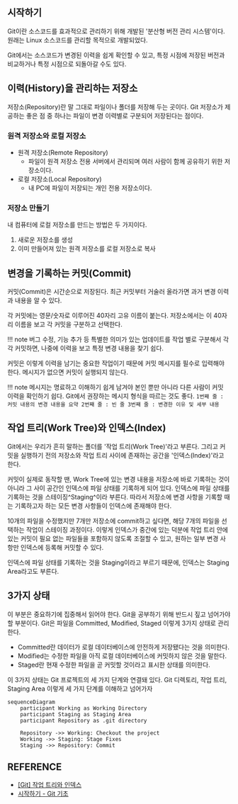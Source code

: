 ## 시작하기

Git이란 소스코드를 효과적으로 관리하기 위해 개발된 '분산형 버전 관리 시스템'이다. 
원래는 Linux 소스코드를 관리할 목적으로 개발되었다.

Git에서는 소스코드가 변경된 이력을 쉽게 확인할 수 있고, 특정 시점에 저장된 버전과 비교하거나 특정 시점으로 되돌아갈 수도 있다.

## 이력(History)을 관리하는 저장소

저장소(Repository)란 말 그대로 파일이나 폴더를 저장해 두는 곳이다.
Git 저장소가 제공하는 좋은 점 중 하나는 파일이 변경 이력별로 구분되어 저장된다는 점이다.

### 원격 저장소와 로컬 저장소

- 원격 저장소(Remote Repository)
    - 파일이 원격 저장소 전용 서버에서 관리되며 여러 사람이 함께 공유하기 위한 저장소이다.
- 로컬 저장소(Local Repository)
    - 내 PC에 파일이 저장되는 개인 전용 저장소이다.

### 저장소 만들기

내 컴퓨터에 로컬 저장소를 만드는 방법은 두 가지이다.

1. 새로운 저장소를 생성
1. 이미 만들어져 있는 원격 저장소를 로컬 저장소로 복사

## 변경을 기록하는 커밋(Commit)

커밋(Commit)은 시간순으로 저장된다. 최근 커밋부터 거술러 올라가면 과거 변경 이력과 내용을 알 수 있다.

각 커밋에는 영문/숫자로 이루어진 40자리 고유 이름이 붙는다. 저장소에서는 이 40자리 이름을 보고 각 커밋을 구분하고 선택한다.

!!! note 
    버그 수정, 기능 추가 등 특별한 의미가 있는 업데이트를 작업 별로 구분해서 각각 커밋하면, 나중에 이력을 보고 특정 변경 내용을 찾기 쉽다.

커밋은 이렇게 이력을 남기는 중요한 작업이기 때문에 커밋 메시지를 필수로 입력해야 한다.
메시지가 없으면 커밋이 실행되지 않는다.

!!! note 
    메시지는 명료하고 이해하기 쉽게 남겨야 본인 뿐만 아니라 다른 사람이 커밋 이력을 확인하기 쉽다.
    Git에서 권장하는 메시지 형식을 따르는 것도 좋다.
    ```
    1번째 줄 : 커밋 내용의 변경 내용을 요약
    2번째 줄 : 빈 줄
    3번째 줄 : 변경한 이유 및 세부 내용
    ```

## 작업 트리(Work Tree)와 인덱스(Index)

Git에서는 우리가 흔히 말하는 폴더를 '작업 트리(Work Tree)'라고 부른다.
그리고 커밋을 실행하기 전의 저장소와 작업 트리 사이에 존재하는 공간을 '인덱스(Index)'라고 한다.

커밋이 실제로 동작할 땐, Work Tree에 있는 변경 내용을 저장소에 바로 기록하는 것이 아니라 그 사이 공간인 인덱스에 파일 상태를 기록하게 되어 있다.
인덱스에 파일 상태를 기록하는 것을 스테이징^Staging^이라 부른다.
따라서 저장소에 변경 사항을 기록할 때는 기록하고자 하는 모든 변경 사항들이 인덱스에 존재해야 한다.

10개의 파일을 수정했지만 7개만 저장소에 commit하고 싶다면, 해당 7개의 파일을 선택하는 작업이 스테이징 과정이다.
이렇게 인덱스가 중간에 있는 덕분에 작업 트리 안에 있는 커밋이 필요 없는 파일들을 포함하지 않도록 조절할 수 있고, 원하는 일부 변경 사항만 인덱스에 등록해 커밋할 수 있다.

인덱스에 파일 상태를 기록하는 것을 Staging이라고 부르기 때문에, 인덱스는 Staging Area라고도 부른다.

## 3가지 상태

이 부분은 중요하기에 집중해서 읽어야 한다.
Git을 공부하기 위해 반드시 짚고 넘어가야 할 부분이다.
Git은 파일을 Committed, Modified, Staged 이렇게 3가지 상태로 관리한다.

- Committed란 데이터가 로컬 데이터베이스에 안전하게 저장됐다는 것을 의미한다.
- Modified는 수정한 파일을 아직 로컬 데이터베이스에 커밋하지 않은 것을 말한다.
- Staged란 현재 수정한 파일을 곧 커밋할 것이라고 표시한 상태를 의미한다.

이 3가지 상태는 Git 프로젝트의 세 가지 단계와 연결돼 있다. 
Git 디렉토리, 작업 트리, Staging Area 이렇게 세 가지 단계를 이해하고 넘어가자

``` mermaid
sequenceDiagram
    participant Working as Working Directory
    participant Staging as Staging Area
    participant Repository as .git directory

    Repository ->> Working: Checkout the project
    Working ->> Staging: Stage Fixes
    Staging ->> Repository: Commit
```

## REFERENCE

- [[Git] 작업 트리와 인덱스](https://planbs.tistory.com/entry/Git-%EC%9E%91%EC%97%85-%ED%8A%B8%EB%A6%AC%EC%99%80-%EC%9D%B8%EB%8D%B1%EC%8A%A4)
- [시작하기 - Git 기초](https://git-scm.com/book/ko/v2/%EC%8B%9C%EC%9E%91%ED%95%98%EA%B8%B0-Git-%EA%B8%B0%EC%B4%88)